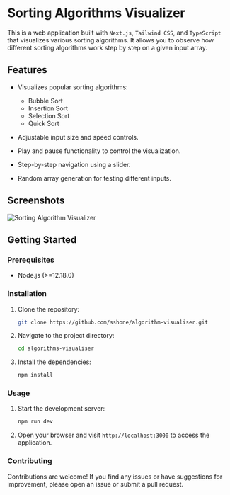 # Sorting Algorithms Visualizer

This is a web application built with `Next.js`, `Tailwind CSS`, and `TypeScript` that visualizes various sorting algorithms. It allows you to observe how different sorting algorithms work step by step on a given input array.

## Features

- Visualizes popular sorting algorithms:
  - Bubble Sort
  - Insertion Sort
  - Selection Sort
  - Quick Sort

- Adjustable input size and speed controls.
- Play and pause functionality to control the visualization.
- Step-by-step navigation using a slider.
- Random array generation for testing different inputs.

## Screenshots

![Sorting Algorithm Visualizer](https://user-images.githubusercontent.com/127620387/235958360-47de82c1-8fa6-4a06-b3b6-fa5d5095f2dc.png)

## Getting Started

### Prerequisites

- Node.js (>=12.18.0)

### Installation

1. Clone the repository:

   ```bash
   git clone https://github.com/sshone/algorithm-visualiser.git
   ```

2. Navigate to the project directory:

   ```bash
   cd algorithms-visualiser
   ```

3. Install the dependencies:

   ```bash
   npm install
   ```

### Usage

1. Start the development server:

   ```bash
   npm run dev
   ```

2. Open your browser and visit `http://localhost:3000` to access the application.

### Contributing

Contributions are welcome! If you find any issues or have suggestions for improvement, please open an issue or submit a pull request.
